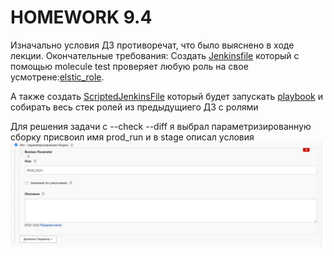 # HOMEWORK 9.4

Изначально условия ДЗ противоречат, что было выяснено в ходе лекции. Окончательные требования:
Создать [Jenkinsfile](https://github.com/Evgeniy-Nikolskiy/hw85/blob/main/roles/elastic_role/Jenkinsfile) 
который с помощью molecule test проверяет любую роль на свое усмотрене:[elstic_role](https://github.com/Evgeniy-Nikolskiy/hw85/tree/main/roles/elastic_role). 

А также создать [ScriptedJenkinsFile](https://github.com/Evgeniy-Nikolskiy/hw85/blob/main/ScriptedJenkinsFile)
который будет запускать [playbook](https://github.com/Evgeniy-Nikolskiy/hw85) и собирать весь стек ролей из предыдущиего ДЗ с ролями

Для решения задачи с --check --diff я выбрал параметризированную сборку присвоил имя prod_run 
и в stage описал условия 
![pic1](https://raw.githubusercontent.com/Evgeniy-Nikolskiy/hw94/master/assets/941.jpg)